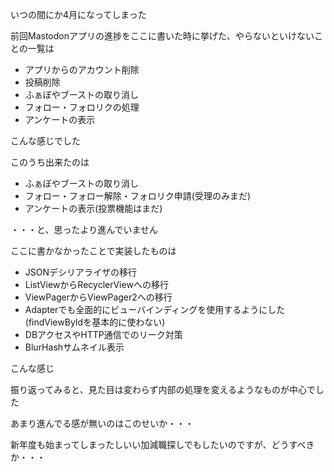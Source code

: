 いつの間にか4月になってしまった

前回Mastodonアプリの進捗をここに書いた時に挙げた、やらないといけないことの一覧は

- アプリからのアカウント削除
- 投稿削除
- ふぁぼやブーストの取り消し
- フォロー・フォロリクの処理
- アンケートの表示

こんな感じでした

このうち出来たのは

- ふぁぼやブーストの取り消し
- フォロー・フォロー解除・フォロリク申請(受理のみまだ)
- アンケートの表示(投票機能はまだ)

・・・と、思ったより進んでいません

ここに書かなかったことで実装したものは

- JSONデシリアライザの移行
- ListViewからRecyclerViewへの移行
- ViewPagerからViewPager2への移行
- Adapterでも全面的にビューバインディングを使用するようにした(findViewByIdを基本的に使わない)
- DBアクセスやHTTP通信でのリーク対策
- BlurHashサムネイル表示

こんな感じ

振り返ってみると、見た目は変わらず内部の処理を変えるようなものが中心でした

あまり進んでる感が無いのはこのせいか・・・

新年度も始まってしまったしいい加減職探しでもしたいのですが、どうすべきか・・・

